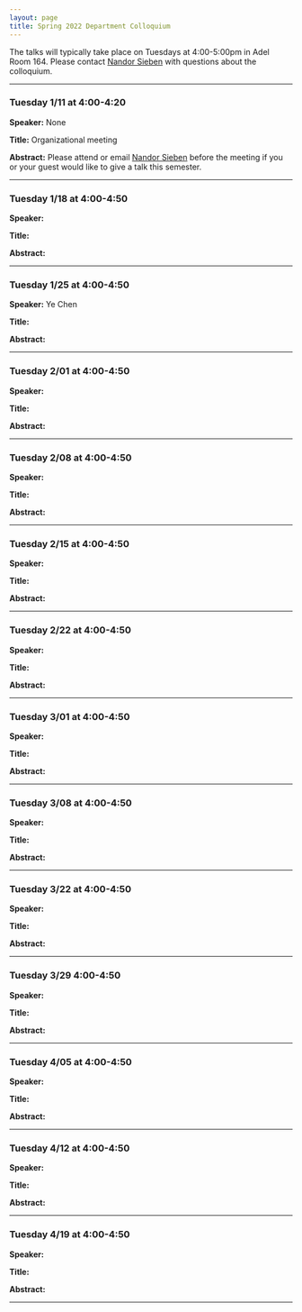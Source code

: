 ```yaml
---
layout: page
title: Spring 2022 Department Colloquium
---
```


The talks will typically take place on Tuesdays at 4:00-5:00pm in Adel Room 164. Please contact <a href="mailto:nandor.sieben@nau.edu">Nandor Sieben</a> with questions about the colloquium.

<hr>

### Tuesday 1/11 at 4:00-4:20

**Speaker:** None

**Title:** Organizational meeting

**Abstract:** Please attend or email <a href="mailto:nandor.sieben@nau.edu">Nandor Sieben</a> before the meeting if you or your guest would like to give a talk this semester.

<hr>

### Tuesday 1/18 at 4:00-4:50

**Speaker:** 

**Title:** 

**Abstract:** 

<hr>

### Tuesday 1/25 at 4:00-4:50

**Speaker:** 
Ye Chen

**Title:** 

**Abstract:**

<hr>

### Tuesday 2/01 at 4:00-4:50

**Speaker:** 

**Title:** 

**Abstract:**

<hr>

### Tuesday 2/08 at 4:00-4:50

**Speaker:** 

**Title:**

**Abstract:**

<hr>

### Tuesday 2/15 at 4:00-4:50

**Speaker:** 

**Title:**

**Abstract:**

<hr>

### Tuesday 2/22 at 4:00-4:50

**Speaker:** 

**Title:**


**Abstract:**

<hr>

### Tuesday 3/01 at 4:00-4:50

**Speaker:** 

**Title:** 

**Abstract:**

<hr>

### Tuesday 3/08 at 4:00-4:50

**Speaker:**

**Title:**

**Abstract:**

<hr>

### Tuesday 3/22 at 4:00-4:50

**Speaker:** 

**Title:**

**Abstract:**

<hr>

### Tuesday 3/29 4:00-4:50

**Speaker:**

**Title:**

**Abstract:** 

<hr>

### Tuesday 4/05 at 4:00-4:50

**Speaker:** 

**Title:**

**Abstract:**

<hr>

### Tuesday 4/12 at 4:00-4:50

**Speaker:** 

**Title:**

**Abstract:**

<hr>

### Tuesday 4/19 at 4:00-4:50

**Speaker:** 

**Title:**

**Abstract:**

<hr>
